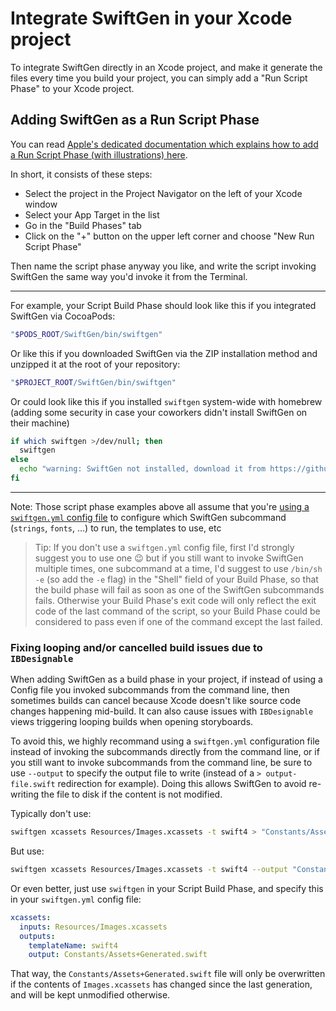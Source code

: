 # Integrate SwiftGen in your Xcode project

To integrate SwiftGen directly in an Xcode project, and make it generate the files every time you build your project, you can simply add a "Run Script Phase" to your Xcode project.

## Adding SwiftGen as a Run Script Phase

You can read [Apple's dedicated documentation which explains how to add a Run Script Phase (with illustrations) here](https://help.apple.com/xcode/mac/10.0/index.html?localePath=en.lproj#/devc8c930575).

In short, it consists of these steps:

* Select the project in the Project Navigator on the left of your Xcode window
* Select your App Target in the list
* Go in the "Build Phases" tab
* Click on the "+" button on the upper left corner and choose "New Run Script Phase"

Then name the script phase anyway you like, and write the script invoking SwiftGen the same way you'd invoke it from the Terminal.

---

For example, your Script Build Phase should look like this if you integrated SwiftGen via CocoaPods:

```sh
"$PODS_ROOT/SwiftGen/bin/swiftgen"
```

Or like this if you downloaded SwiftGen via the ZIP installation method and unzipped it at the root of your repository:

```sh
"$PROJECT_ROOT/SwiftGen/bin/swiftgen"
```

Or could look like this if you installed `swiftgen` system-wide with homebrew (adding some security in case your coworkers didn't install SwiftGen on their machine)
```sh
if which swiftgen >/dev/null; then
  swiftgen
else
  echo "warning: SwiftGen not installed, download it from https://github.com/SwiftGen/SwiftGen"
fi
```

---

Note: Those script phase examples above all assume that you're [using a `swiftgen.yml` config file](ConfigFile.md) to configure which SwiftGen subcommand (`strings`, `fonts`, …) to run, the templates to use, etc

> Tip: If you don't use a `swiftgen.yml` config file, first I'd strongly suggest you to use one :wink: but if you still want to invoke SwiftGen multiple times, one subcommand at a time, I'd suggest to use `/bin/sh -e` (so add the `-e` flag) in the "Shell" field of your Build Phase, so that the build phase will fail as soon as one of the SwiftGen subcommands fails. Otherwise your Build Phase's exit code will only reflect the exit code of the last command of the script, so your Build Phase could be considered to pass even if one of the command except the last failed.

### Fixing looping and/or cancelled build issues due to `IBDesignable`

When adding SwiftGen as a build phase in your project, if instead of using a Config file you invoked subcommands from the command line, then sometimes builds can cancel because Xcode doesn't like source code changes happening mid-build. It can also cause issues with `IBDesignable` views triggering looping builds when opening storyboards.

To avoid this, we highly recommand using a `swiftgen.yml` configuration file instead of invoking the subcommands directly from the command line, or if you still want to invoke subcommands from the command line, be sure to use `--output` to specify the output file to write (instead of a `> output-file.swift` redirection for example). Doing this allows SwiftGen to avoid re-writing the file to disk if the content is not modified.

Typically don't use:
```sh
swiftgen xcassets Resources/Images.xcassets -t swift4 > "Constants/Assets+Generated.swift"
```

But use:
```sh
swiftgen xcassets Resources/Images.xcassets -t swift4 --output "Constants/Assets+Generated.swift"
```

Or even better, just use `swiftgen` in your Script Build Phase, and specify this in your `swiftgen.yml` config file:

```yaml
xcassets:
  inputs: Resources/Images.xcassets
  outputs:
    templateName: swift4
    output: Constants/Assets+Generated.swift
```

That way, the `Constants/Assets+Generated.swift` file will only be overwritten if the contents of `Images.xcassets` has changed since the last generation, and will be kept unmodified otherwise.
